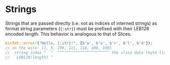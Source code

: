 # Strings

Strings that are passed directly (i.e. not as indices of interned strings) as format string parameters (`{:str}`) must be prefixed with their LEB128 encoded length.
This behavior is analogous to that of Slices.

``` rust
binfmt::error!("Hello, {:str}!", [b'w', b'o', b'r', b'l', b'd']);
// on the wire: [1, 5, 199, 111, 114, 108, 100]
//  string index ^  ^  ^^^^^^^^^^^^^^^^^^^^^^^ the slice data (byte literals are ascii chars)
//   LEB128(length) ^
```
